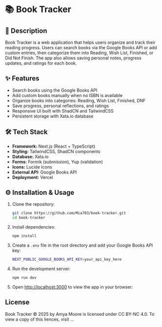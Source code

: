 # 📚 Book Tracker  

## 📖 Description  

Book Tracker is a web application that helps users organize and track their reading progress. Users can search books via the Google Books API or add custom entries, then categorize them into Reading, Wish List, Finished, or Did Not Finish. The app also allows saving personal notes, progress updates, and ratings for each book.  

## ✨ Features  

- Search books using the Google Books API  
- Add custom books manually when no ISBN is available  
- Organize books into categories: Reading, Wish List, Finished, DNF  
- Save progress, personal reflections, and ratings  
- Responsive UI built with ShadCN and TailwindCSS  
- Persistent storage with Xata.io database  

## 🛠 Tech Stack  

- **Framework:** Next.js (React + TypeScript)  
- **Styling:** TailwindCSS, ShadCN components  
- **Database:** Xata.io  
- **Forms:** Formik (submission), Yup (validation)  
- **Icons:** Lucide Icons  
- **External API:** Google Books API  
- **Deployment:** Vercel  

## ⚙️ Installation & Usage  

1. Clone the repository:  

   ```bash
   git clone https://github.com/Mia703/book-tracker.git
   cd book-tracker
   ```

2. Install dependencies:

   ```bash
   npm install
   ```

3. Create a `.env` file in the root directory and add your Google Books API key:

   ```bash
   NEXT_PUBLIC_GOOGLE_BOOKS_API_KEY=your_api_key_here
   ```

4. Run the development server:

   ```bash
   npm run dev
   ```

5. Open [http://localhost:3000](http://localhost:3000) to view the app in your browser:

## License

Book Tracker © 2025 by Amya Moore is licensed under CC BY-NC 4.0. To view a copy of this liences, visit ...